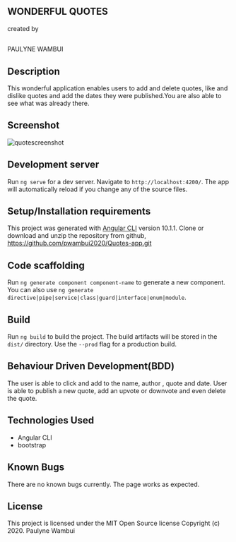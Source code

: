 ##  WONDERFUL QUOTES
created by 
##
PAULYNE WAMBUI


## Description
This wonderful application enables users to add  and delete quotes, like and dislike quotes and add the dates they were published.You are also able to see what was already there.

## Screenshot

![quotescreenshot](https://user-images.githubusercontent.com/69419673/94559756-5cb3ac80-026a-11eb-8e8a-65a803e185e0.png)

## Development server

Run `ng serve` for a dev server. Navigate to `http://localhost:4200/`. The app will automatically reload if you change any of the source files.

## Setup/Installation requirements
This project was generated with [Angular CLI](https://github.com/angular/angular-cli) version 10.1.1.
Clone or download and unzip the repository from github, https://github.com/pwambui2020/Quotes-app.git

## Code scaffolding

Run `ng generate component component-name` to generate a new component. You can also use `ng generate directive|pipe|service|class|guard|interface|enum|module`.

## Build

Run `ng build` to build the project. The build artifacts will be stored in the `dist/` directory. Use the `--prod` flag for a production build.

## Behaviour Driven Development(BDD)

The user is able to click and add to the name, author , quote and date. User is able to publish a new quote, add an upvote or downvote and even delete the quote.

## Technologies Used

* Angular CLI
* bootstrap

## Known Bugs
There are no known bugs currently. The page works as expected.

## License
This project is licensed under the MIT Open Source license Copyright (c) 2020. Paulyne Wambui


